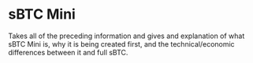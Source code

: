 # sBTC Mini

Takes all of the preceding information and gives and explanation of what sBTC Mini is, why it is being created first, and the technical/economic differences between it and full sBTC.
